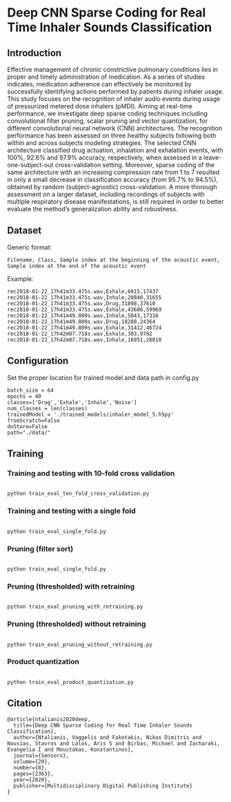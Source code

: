 

# Deep CNN Sparse Coding for Real Time Inhaler Sounds Classification
## Introduction
Effective management of chronic constrictive pulmonary conditions lies in proper and timely administration of medication. As a series of studies indicates, medication adherence can effectively be monitored by successfully identifying actions performed by patients during inhaler usage. This study focuses on the recognition of inhaler audio events during usage of pressurized metered dose inhalers (pMDI). Aiming at real-time performance, we investigate deep sparse coding techniques including convolutional filter pruning, scalar pruning and vector quantization, for different convolutional neural network (CNN) architectures. The recognition performance has been assessed on three healthy subjects following both within and across subjects modeling strategies. The selected CNN architecture classified drug actuation, inhalation and exhalation events, with 100%, 92.6% and 97.9% accuracy, respectively, when assessed in a leave-one-subject-out cross-validation setting. Moreover, sparse coding of the same architecture with an increasing compression rate from 1 to 7 resulted in only a small decrease in classification accuracy (from 95.7% to 94.5%), obtained by random (subject-agnostic) cross-validation. A more thorough assessment on a larger dataset, including recordings of subjects with multiple respiratory disease manifestations, is still required in order to better evaluate the method’s generalization ability and robustness.

## Dataset
Generic format:
```
Filename, Class, Sample index at the beginning of the acoustic event, Sample index at the end of the acoustic event

```

Example:

```
rec2018-01-22_17h41m33.475s.wav,Exhale,6015,17437
rec2018-01-22_17h41m33.475s.wav,Inhale,20840,31655
rec2018-01-22_17h41m33.475s.wav,Drug,31898,37610
rec2018-01-22_17h41m33.475s.wav,Exhale,43686,59969
rec2018-01-22_17h41m49.809s.wav,Inhale,5043,17316
rec2018-01-22_17h41m49.809s.wav,Drug,18288,24364
rec2018-01-22_17h41m49.809s.wav,Exhale,31412,46724
rec2018-01-22_17h42m07.718s.wav,Exhale,303,9782
rec2018-01-22_17h42m07.718s.wav,Inhale,16951,28010
```

## Configuration

Set the proper location for trained model and data path in config.py

```
batch_size = 64
epochs = 40
classes=['Drug','Exhale','Inhale','Noise']
num_classes = len(classes)
trainedModel = './trained_models/inhaler_model_5.h5py'
fromScratch=False
doStore=False
path="./data/"
```

## Training

### Training and testing with 10-fold cross validation
```

python train_eval_ten_fold_cross_validation.py

```

### Training and testing with a single fold

```

python train_eval_single_fold.py

```

### Pruning (filter sort)

```

python train_eval_single_fold.py

```

### Pruning (thresholded) with retraining

```

python train_eval_pruning_with_retraining.py

```

### Pruning (thresholded) without retraining

```

python train_eval_pruning_without_retraining.py

```

### Product quantization

```

python train_eval_product_quantization.py

```


## Citation

```
@article{ntalianis2020deep,
  title={Deep CNN Sparse Coding for Real Time Inhaler Sounds Classification},
  author={Ntalianis, Vaggelis and Fakotakis, Nikos Dimitris and Nousias, Stavros and Lalos, Aris S and Birbas, Michael and Zacharaki, Evangelia I and Moustakas, Konstantinos},
  journal={Sensors},
  volume={20},
  number={8},
  pages={2363},
  year={2020},
  publisher={Multidisciplinary Digital Publishing Institute}
}
```